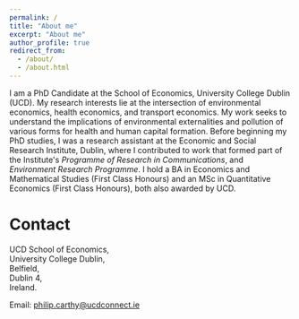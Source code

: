 ```yaml
---
permalink: /
title: "About me"
excerpt: "About me"
author_profile: true
redirect_from: 
  - /about/
  - /about.html
---
```


I am a PhD Candidate at the School of Economics, University College Dublin (UCD). My research interests lie at the intersection of environmental economics, health economics, and transport economics. My work seeks to understand the implications of environmental externalities and pollution of various forms for health and human capital formation. Before beginning my PhD studies, I was a research assistant at the Economic and Social Research Institute, Dublin, where I contributed to work that formed part of the Institute's *Programme of Research in Communications*, and *Environment Research Programme*. I hold a BA in Economics and Mathematical Studies (First Class Honours) and an MSc in Quantitative Economics (First Class Honours), both also awarded by UCD.


# Contact
UCD School of Economics, <br>
University College Dublin, <br>
Belfield, <br>
Dublin 4, <br>
Ireland.

Email: philip.carthy@ucdconnect.ie